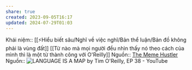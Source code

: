 ```yaml
---
share: true
created: 2023-09-05T16:17
updated: 2024-07-29T01:03
---
```

Khái niệm:: 
[[⚡Hiểu biết sâu/Nghĩ về việc nghĩ/Bản thể luận/Bản đồ không phải là vùng đất]]
[[Từ nào mà mọi người đều nhìn thấy nó theo cách của mình thì là một từ thành công với O'Reilly]] 
Nguồn:: [The Meme Hustler](https://thebaffler.com/salvos/the-meme-hustler)
Nguồn:: ![LANGUAGE IS A MAP by Tim O'Reilly, EP 38 - YouTube](https://youtu.be/ir_7NJGhvsM?si=tMXqp2fgyP7XBzbq)